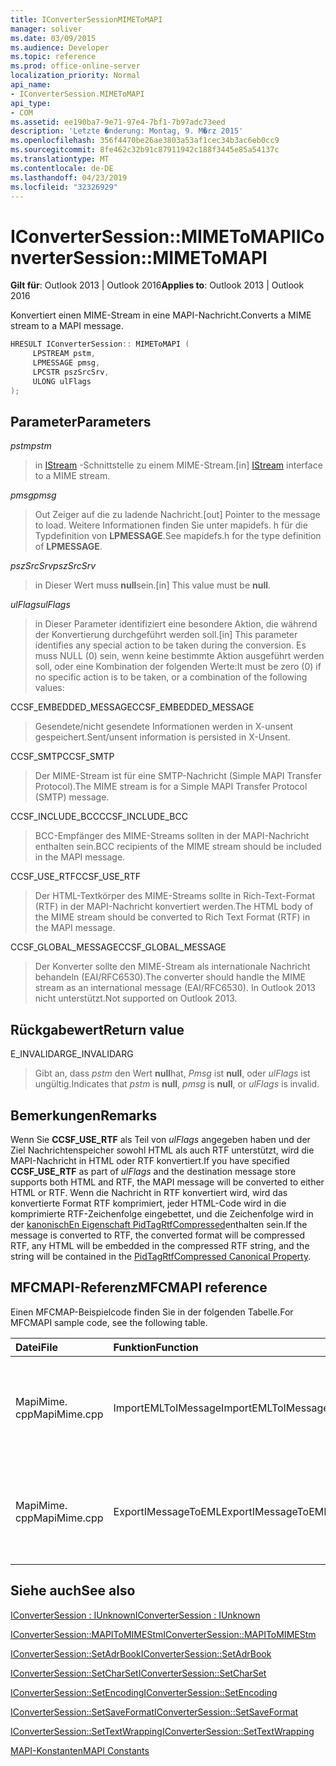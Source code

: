 ```yaml
---
title: IConverterSessionMIMEToMAPI
manager: soliver
ms.date: 03/09/2015
ms.audience: Developer
ms.topic: reference
ms.prod: office-online-server
localization_priority: Normal
api_name:
- IConverterSession.MIMEToMAPI
api_type:
- COM
ms.assetid: ee190ba7-9e71-97e4-7bf1-7b97adc73eed
description: 'Letzte �nderung: Montag, 9. M�rz 2015'
ms.openlocfilehash: 356f4470be26ae3803a53af1cec34b3ac6eb0cc9
ms.sourcegitcommit: 8fe462c32b91c87911942c188f3445e85a54137c
ms.translationtype: MT
ms.contentlocale: de-DE
ms.lasthandoff: 04/23/2019
ms.locfileid: "32326929"
---
```

# <a name="iconvertersessionmimetomapi"></a><span data-ttu-id="f864f-103">IConverterSession::MIMEToMAPI</span><span class="sxs-lookup"><span data-stu-id="f864f-103">IConverterSession::MIMEToMAPI</span></span>

  
  
<span data-ttu-id="f864f-104">**Gilt für**: Outlook 2013 | Outlook 2016</span><span class="sxs-lookup"><span data-stu-id="f864f-104">**Applies to**: Outlook 2013 | Outlook 2016</span></span> 
  
<span data-ttu-id="f864f-105">Konvertiert einen MIME-Stream in eine MAPI-Nachricht.</span><span class="sxs-lookup"><span data-stu-id="f864f-105">Converts a MIME stream to a MAPI message.</span></span>
  
```cpp
HRESULT IConverterSession:: MIMEToMAPI ( 
     LPSTREAM pstm, 
     LPMESSAGE pmsg, 
     LPCSTR pszSrcSrv, 
     ULONG ulFlags 
);
```

## <a name="parameters"></a><span data-ttu-id="f864f-106">Parameter</span><span class="sxs-lookup"><span data-stu-id="f864f-106">Parameters</span></span>

 <span data-ttu-id="f864f-107">_pstm_</span><span class="sxs-lookup"><span data-stu-id="f864f-107">_pstm_</span></span>
  
> <span data-ttu-id="f864f-108">in [IStream](https://msdn.microsoft.com/library/aa380034%28VS.85%29.aspx) -Schnittstelle zu einem MIME-Stream.</span><span class="sxs-lookup"><span data-stu-id="f864f-108">[in] [IStream](https://msdn.microsoft.com/library/aa380034%28VS.85%29.aspx) interface to a MIME stream.</span></span> 
    
 <span data-ttu-id="f864f-109">_pmsg_</span><span class="sxs-lookup"><span data-stu-id="f864f-109">_pmsg_</span></span>
  
> <span data-ttu-id="f864f-110">Out Zeiger auf die zu ladende Nachricht.</span><span class="sxs-lookup"><span data-stu-id="f864f-110">[out] Pointer to the message to load.</span></span> <span data-ttu-id="f864f-111">Weitere Informationen finden Sie unter mapidefs. h für die Typdefinition von **LPMESSAGE**.</span><span class="sxs-lookup"><span data-stu-id="f864f-111">See mapidefs.h for the type definition of **LPMESSAGE**.</span></span>
    
 <span data-ttu-id="f864f-112">_pszSrcSrv_</span><span class="sxs-lookup"><span data-stu-id="f864f-112">_pszSrcSrv_</span></span>
  
> <span data-ttu-id="f864f-113">in Dieser Wert muss **null**sein.</span><span class="sxs-lookup"><span data-stu-id="f864f-113">[in] This value must be **null**.</span></span>
    
 <span data-ttu-id="f864f-114">_ulFlags_</span><span class="sxs-lookup"><span data-stu-id="f864f-114">_ulFlags_</span></span>
  
> <span data-ttu-id="f864f-115">in Dieser Parameter identifiziert eine besondere Aktion, die während der Konvertierung durchgeführt werden soll.</span><span class="sxs-lookup"><span data-stu-id="f864f-115">[in] This parameter identifies any special action to be taken during the conversion.</span></span> <span data-ttu-id="f864f-116">Es muss NULL (0) sein, wenn keine bestimmte Aktion ausgeführt werden soll, oder eine Kombination der folgenden Werte:</span><span class="sxs-lookup"><span data-stu-id="f864f-116">It must be zero (0) if no specific action is to be taken, or a combination of the following values:</span></span>
    
<span data-ttu-id="f864f-117">CCSF_EMBEDDED_MESSAGE</span><span class="sxs-lookup"><span data-stu-id="f864f-117">CCSF_EMBEDDED_MESSAGE</span></span>
  
> <span data-ttu-id="f864f-118">Gesendete/nicht gesendete Informationen werden in X-unsent gespeichert.</span><span class="sxs-lookup"><span data-stu-id="f864f-118">Sent/unsent information is persisted in X-Unsent.</span></span>
    
<span data-ttu-id="f864f-119">CCSF_SMTP</span><span class="sxs-lookup"><span data-stu-id="f864f-119">CCSF_SMTP</span></span>
  
> <span data-ttu-id="f864f-120">Der MIME-Stream ist für eine SMTP-Nachricht (Simple MAPI Transfer Protocol).</span><span class="sxs-lookup"><span data-stu-id="f864f-120">The MIME stream is for a Simple MAPI Transfer Protocol (SMTP) message.</span></span>
    
<span data-ttu-id="f864f-121">CCSF_INCLUDE_BCC</span><span class="sxs-lookup"><span data-stu-id="f864f-121">CCSF_INCLUDE_BCC</span></span>
  
> <span data-ttu-id="f864f-122">BCC-Empfänger des MIME-Streams sollten in der MAPI-Nachricht enthalten sein.</span><span class="sxs-lookup"><span data-stu-id="f864f-122">BCC recipients of the MIME stream should be included in the MAPI message.</span></span>
    
<span data-ttu-id="f864f-123">CCSF_USE_RTF</span><span class="sxs-lookup"><span data-stu-id="f864f-123">CCSF_USE_RTF</span></span>
  
> <span data-ttu-id="f864f-124">Der HTML-Textkörper des MIME-Streams sollte in Rich-Text-Format (RTF) in der MAPI-Nachricht konvertiert werden.</span><span class="sxs-lookup"><span data-stu-id="f864f-124">The HTML body of the MIME stream should be converted to Rich Text Format (RTF) in the MAPI message.</span></span>

<span data-ttu-id="f864f-125">CCSF_GLOBAL_MESSAGE</span><span class="sxs-lookup"><span data-stu-id="f864f-125">CCSF_GLOBAL_MESSAGE</span></span>
> <span data-ttu-id="f864f-126">Der Konverter sollte den MIME-Stream als internationale Nachricht behandeln (EAI/RFC6530).</span><span class="sxs-lookup"><span data-stu-id="f864f-126">The converter should handle the MIME stream as an international message (EAI/RFC6530).</span></span> <span data-ttu-id="f864f-127">In Outlook 2013 nicht unterstützt.</span><span class="sxs-lookup"><span data-stu-id="f864f-127">Not supported on Outlook 2013.</span></span>
    
## <a name="return-value"></a><span data-ttu-id="f864f-128">Rückgabewert</span><span class="sxs-lookup"><span data-stu-id="f864f-128">Return value</span></span>

<span data-ttu-id="f864f-129">E_INVALIDARG</span><span class="sxs-lookup"><span data-stu-id="f864f-129">E_INVALIDARG</span></span>
  
> <span data-ttu-id="f864f-130">Gibt an, dass _pstm_ den Wert **null**hat, _Pmsg_ ist **null**, oder _ulFlags_ ist ungültig.</span><span class="sxs-lookup"><span data-stu-id="f864f-130">Indicates that  _pstm_ is **null**,  _pmsg_ is **null**, or  _ulFlags_ is invalid.</span></span> 
    
## <a name="remarks"></a><span data-ttu-id="f864f-131">Bemerkungen</span><span class="sxs-lookup"><span data-stu-id="f864f-131">Remarks</span></span>

<span data-ttu-id="f864f-132">Wenn Sie **CCSF_USE_RTF** als Teil von _ulFlags_ angegeben haben und der Ziel Nachrichtenspeicher sowohl HTML als auch RTF unterstützt, wird die MAPI-Nachricht in HTML oder RTF konvertiert.</span><span class="sxs-lookup"><span data-stu-id="f864f-132">If you have specified **CCSF_USE_RTF** as part of  _ulFlags_ and the destination message store supports both HTML and RTF, the MAPI message will be converted to either HTML or RTF.</span></span> <span data-ttu-id="f864f-133">Wenn die Nachricht in RTF konvertiert wird, wird das konvertierte Format RTF komprimiert, jeder HTML-Code wird in die komprimierte RTF-Zeichenfolge eingebettet, und die Zeichenfolge wird in der [kanonischEn Eigenschaft PidTagRtfCompressed](pidtagrtfcompressed-canonical-property.md)enthalten sein.</span><span class="sxs-lookup"><span data-stu-id="f864f-133">If the message is converted to RTF, the converted format will be compressed RTF, any HTML will be embedded in the compressed RTF string, and the string will be contained in the [PidTagRtfCompressed Canonical Property](pidtagrtfcompressed-canonical-property.md).</span></span>
  
## <a name="mfcmapi-reference"></a><span data-ttu-id="f864f-134">MFCMAPI-Referenz</span><span class="sxs-lookup"><span data-stu-id="f864f-134">MFCMAPI reference</span></span>

<span data-ttu-id="f864f-135">Einen MFCMAP-Beispielcode finden Sie in der folgenden Tabelle.</span><span class="sxs-lookup"><span data-stu-id="f864f-135">For MFCMAPI sample code, see the following table.</span></span>
  
|<span data-ttu-id="f864f-136">**Datei**</span><span class="sxs-lookup"><span data-stu-id="f864f-136">**File**</span></span>|<span data-ttu-id="f864f-137">**Funktion**</span><span class="sxs-lookup"><span data-stu-id="f864f-137">**Function**</span></span>|<span data-ttu-id="f864f-138">**Comment**</span><span class="sxs-lookup"><span data-stu-id="f864f-138">**Comment**</span></span>|
|:-----|:-----|:-----|
|<span data-ttu-id="f864f-139">MapiMime. cpp</span><span class="sxs-lookup"><span data-stu-id="f864f-139">MapiMime.cpp</span></span>  <br/> |<span data-ttu-id="f864f-140">ImportEMLToIMessage</span><span class="sxs-lookup"><span data-stu-id="f864f-140">ImportEMLToIMessage</span></span>  <br/> |<span data-ttu-id="f864f-141">MFCMAPI verwendet MimeToMAPI, um eine EML-Datei in eine MAPI-Nachricht umzuwandeln.</span><span class="sxs-lookup"><span data-stu-id="f864f-141">MFCMAPI uses MimeToMAPI to convert an EML file to a MAPI message.</span></span>  <br/> |
|<span data-ttu-id="f864f-142">MapiMime. cpp</span><span class="sxs-lookup"><span data-stu-id="f864f-142">MapiMime.cpp</span></span>  <br/> |<span data-ttu-id="f864f-143">ExportIMessageToEML</span><span class="sxs-lookup"><span data-stu-id="f864f-143">ExportIMessageToEML</span></span>  <br/> |<span data-ttu-id="f864f-144">MFCMAPI verwendet MAPIToMIMEStm, um eine MAPI-Nachricht in eine EML-Datei umzuwandeln.</span><span class="sxs-lookup"><span data-stu-id="f864f-144">MFCMAPI uses MAPIToMIMEStm to convert a MAPI message to an EML file.</span></span>  <br/> |
   
## <a name="see-also"></a><span data-ttu-id="f864f-145">Siehe auch</span><span class="sxs-lookup"><span data-stu-id="f864f-145">See also</span></span>



[<span data-ttu-id="f864f-146">IConverterSession : IUnknown</span><span class="sxs-lookup"><span data-stu-id="f864f-146">IConverterSession : IUnknown</span></span>](iconvertersessioniunknown.md)
  
[<span data-ttu-id="f864f-147">IConverterSession::MAPIToMIMEStm</span><span class="sxs-lookup"><span data-stu-id="f864f-147">IConverterSession::MAPIToMIMEStm</span></span>](iconvertersession-mapitomimestm.md)
  
[<span data-ttu-id="f864f-148">IConverterSession::SetAdrBook</span><span class="sxs-lookup"><span data-stu-id="f864f-148">IConverterSession::SetAdrBook</span></span>](iconvertersession-setadrbook.md)
  
[<span data-ttu-id="f864f-149">IConverterSession::SetCharSet</span><span class="sxs-lookup"><span data-stu-id="f864f-149">IConverterSession::SetCharSet</span></span>](iconvertersession-setcharset.md)
  
[<span data-ttu-id="f864f-150">IConverterSession::SetEncoding</span><span class="sxs-lookup"><span data-stu-id="f864f-150">IConverterSession::SetEncoding</span></span>](iconvertersession-setencoding.md)
  
[<span data-ttu-id="f864f-151">IConverterSession::SetSaveFormat</span><span class="sxs-lookup"><span data-stu-id="f864f-151">IConverterSession::SetSaveFormat</span></span>](iconvertersession-setsaveformat.md)
  
[<span data-ttu-id="f864f-152">IConverterSession::SetTextWrapping</span><span class="sxs-lookup"><span data-stu-id="f864f-152">IConverterSession::SetTextWrapping</span></span>](iconvertersession-settextwrapping.md)


[<span data-ttu-id="f864f-153">MAPI-Konstanten</span><span class="sxs-lookup"><span data-stu-id="f864f-153">MAPI Constants</span></span>](mapi-constants.md)

